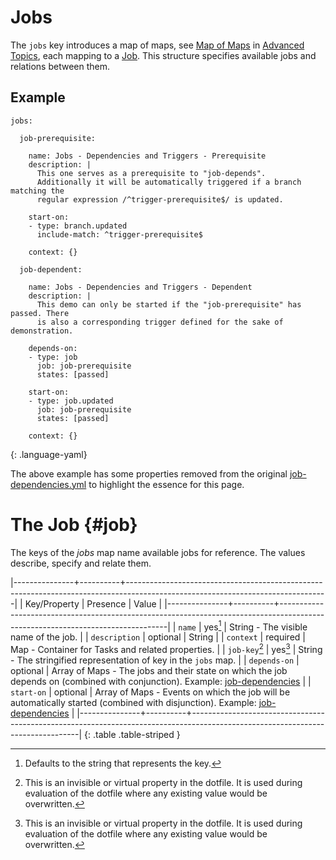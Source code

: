 # Jobs

The `jobs` key introduces a map of maps, see [Map of Maps] in [Advanced
Topics], each mapping to a [Job](#job). This structure specifies available jobs
and relations between them.



## Example

    jobs:

      job-prerequisite:

        name: Jobs - Dependencies and Triggers - Prerequisite
        description: |
          This one serves as a prerequisite to "job-depends".
          Additionally it will be automatically triggered if a branch matching the
          regular expression /^trigger-prerequisite$/ is updated.

        start-on:
        - type: branch.updated
          include-match: ^trigger-prerequisite$

        context: {}

      job-dependent:

        name: Jobs - Dependencies and Triggers - Dependent
        description: |
          This demo can only be started if the "job-prerequisite" has passed. There
          is also a corresponding trigger defined for the sake of demonstration.

        depends-on:
        - type: job
          job: job-prerequisite
          states: [passed]

        start-on:
        - type: job.updated
          job: job-prerequisite
          states: [passed]

        context: {}
  {: .language-yaml}

The above example has some properties removed from the original
[job-dependencies.yml](/demo-project/cider-ci/jobs/job-dependencies.yml)
to highlight the essence for this page.




# The Job {#job}

The keys of the _jobs_ map name available jobs for reference. The values
describe, specify and relate them.


|---------------+----------+--------------------------------------------------------------------------------------------------------------------------------|
| Key/Property  | Presence | Value                                                                                                                          |
|---------------+----------+--------------------------------------------------------------------------------------------------------------------------------|
| `name`        | yes[^r]  | String - The visible name of the job.                                                                                          |
| `description` | optional | String                                                                                                                         |
| `context`     | required | Map - Container for Tasks and related properties.                                                                              |
| `job-key`[^i] | yes[^i]  | String - The stringified representation of key in the `jobs` map.                                                               |
| `depends-on`  | optional | Array of Maps - The jobs and their state on which the job depends on (combined with conjunction). Example: [job-dependencies]  |
| `start-on`    | optional | Array of Maps - Events on which the job will be automatically started (combined with disjunction). Example: [job-dependencies] |
|---------------+----------+--------------------------------------------------------------------------------------------------------------------------------|
{: .table .table-striped }


[^r]: Defaults to the string that represents the key.

[^i]: This is an invisible or virtual property in the dotfile. It is used  during evaluation of the dotfile where any existing value would be overwritten.

  [Task]: /project-configuration/tasks.html#task
  [Map of Maps]: /project-configuration/advanced.html#map-of-maps
  [Advanced Topics]: /project-configuration/advanced.html

  [job-dependencies]: /demo-project/cider-ci/jobs/job-dependencies.yml

